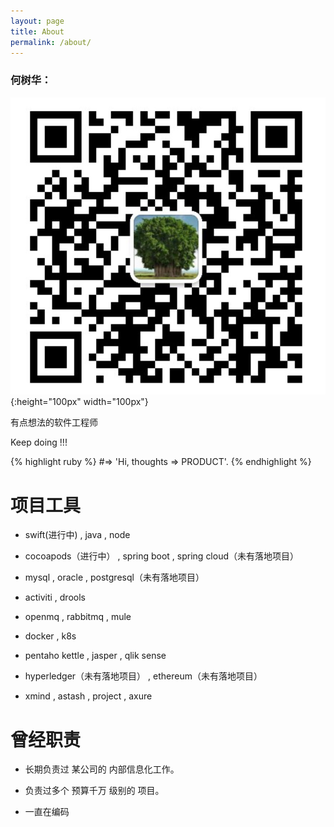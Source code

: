 ```yaml
---
layout: page
title: About
permalink: /about/
---
```


### 何树华：
![微信](/assets/images/wx_icon.png){:height="100px" width="100px"}


有点想法的软件工程师

Keep doing !!!

{% highlight ruby %}
#=> 'Hi, thoughts => PRODUCT'.
{% endhighlight %}


# 项目工具

- swift(进行中) , java , node

- cocoapods（进行中） , spring boot , spring cloud（未有落地项目）

- mysql , oracle , postgresql（未有落地项目）

- activiti , drools

- openmq , rabbitmq , mule

- docker , k8s

- pentaho kettle , jasper , qlik sense

- hyperledger（未有落地项目） , ethereum（未有落地项目）

- xmind , astash , project , axure  

# 曾经职责

- 长期负责过 某公司的 内部信息化工作。

- 负责过多个 预算千万 级别的 项目。

- 一直在编码
